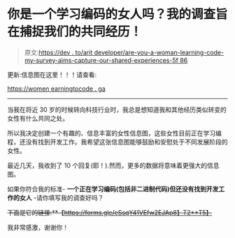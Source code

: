 # 你是一个学习编码的女人吗？我的调查旨在捕捉我们的共同经历！

> 原文:[https://dev . to/arit developer/are-you-a-woman-learning-code-my-survey-aims-capture-our-shared-experiences-5f 86](https://dev.to/aritdeveloper/are-you-a-woman-learning-to-code-my-survey-aims-to-capture-our-shared-experiences-5f86)

更新:信息图在这里！！！请查看:

[https://women earningtocode . ga](https://womenlearningtocode.ga)

* * *

当我在将近 30 岁的时候转向科技行业时，我总是想知道我和其他经历类似转变的女性有什么共同之处。

所以我决定创建一个有趣的、信息丰富的女性信息图，这些女性目前正在学习编程，还没有找到开发工作。我希望这张信息图能够鼓励和安慰处于不同发展阶段的女性。

最近几天，我收到了 10 个回复(耶！).然而，更多的数据将意味着更强大的信息图。

如果你符合我的标准- **一个正在学习编码(包括非二进制代码)但还没有找到开发工作的女人** -请你填写我的调查好吗？

~~下面是它的链接:**【https://forms.gle/eSsqY41VEfw2EJAp8】T2**T5】~~

我非常感激，谢谢你！
